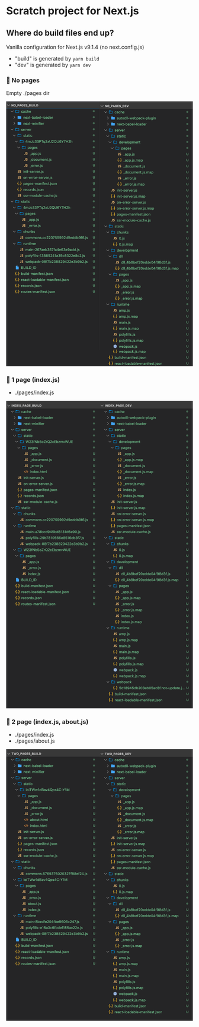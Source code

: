 # Scratch project for Next.js

## Where do build files end up?
Vanilla configuration for Next.js v9.1.4 (no next.config.js)

- "build" is generated by `yarn build`
- "dev" is generated by `yarn dev`

### :open_file_folder: No pages

Empty ./pages dir

![no page build output comparison](./build_record/screenshots/no_pages.png)

### :page_facing_up: 1 page (index.js)

- ./pages/index.js

![index page build output comparison](./build_record/screenshots/index_page.png)

### :bookmark_tabs: 2 page (index.js, about.js)

- ./pages/index.js
- ./pages/about.js

![2 pages build output comparison](./build_record/screenshots/two_pages.png)
